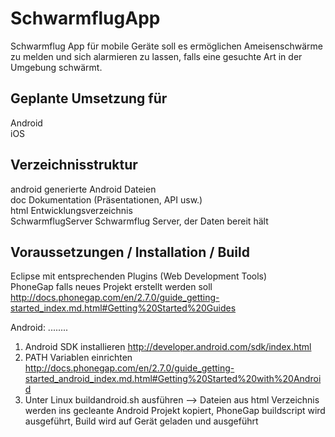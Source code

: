 SchwarmflugApp
==============

Schwarmflug App für mobile Geräte soll es ermöglichen Ameisenschwärme zu melden und sich alarmieren zu lassen, falls eine gesuchte Art in der Umgebung schwärmt.


Geplante Umsetzung für
----------------------
Android  
iOS  

Verzeichnisstruktur
-------------------
android generierte Android Dateien  
doc Dokumentation (Präsentationen, API usw.)  
html Entwicklungsverzeichnis  
SchwarmflugServer Schwarmflug Server, der Daten bereit hält  

Voraussetzungen / Installation / Build
--------------------------------------

Eclipse mit entsprechenden Plugins (Web Development Tools)  
PhoneGap falls neues Projekt erstellt werden soll http://docs.phonegap.com/en/2.7.0/guide_getting-started_index.md.html#Getting%20Started%20Guides
  
Android:
........
1. Android SDK installieren http://developer.android.com/sdk/index.html
2. PATH Variablen einrichten http://docs.phonegap.com/en/2.7.0/guide_getting-started_android_index.md.html#Getting%20Started%20with%20Android
3. Unter Linux buildandroid.sh ausführen
--> Dateien aus html Verzeichnis werden ins gecleante Android Projekt kopiert, PhoneGap buildscript wird ausgeführt, Build wird auf Gerät geladen und ausgeführt


